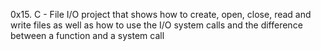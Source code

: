 0x15. C - File I/O project that shows how to create, open, close, read and write files as well as how to use the I/O system calls and the difference between a function and a system call
